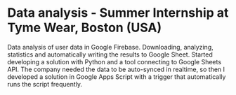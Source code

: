 # Data analysis - Summer Internship at Tyme Wear, Boston (USA)
Data analysis of user data in Google Firebase. Downloading, analyzing, statistics and automatically writing the results to Google Sheet. Started developing a solution with Python and a tool connecting to Google Sheets API. The company needed the data to be auto-synced in realtime, so then I developed a solution in Google Apps Script with a trigger that automatically runs the script frequently.
